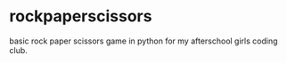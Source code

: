 # rockpaperscissors
basic rock paper scissors game in python for my afterschool girls coding club. 
